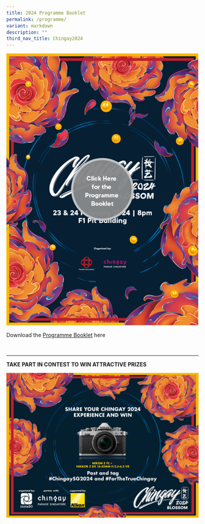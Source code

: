 ```yaml
---
title: 2024 Programme Booklet
permalink: /programme/
variant: markdown
description: ""
third_nav_title: Chingay2024
---
```

<div style="max-width:50rem; overflow:hidden;"><a target="_blank" href="https://go.gov.sg/cg24-pb"><img style="min-height:12rem; object-fit: cover; position:relative; top:rem;" src="/images/Chingay2024/Chingay_2024_PB.png"></a></div>

Download the [Programme Booklet](https://go.gov.sg/cg24-pb) here

<br>


---


**TAKE PART IN CONTEST TO WIN ATTRACTIVE PRIZES**

![](/images/Chingay2024/NIKON_Chingay_2024_Keyvisual_Landscape_Full.jpeg)